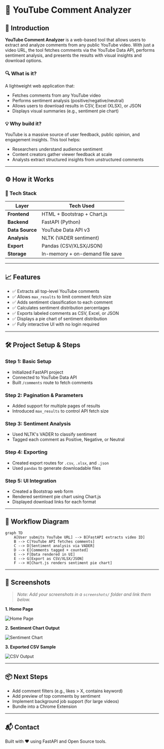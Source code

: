 
# 📘 YouTube Comment Analyzer

## 🧠 Introduction

**YouTube Comment Analyzer** is a web-based tool that allows users to extract and analyze comments from any public YouTube video. With just a video URL, the tool fetches comments via the YouTube Data API, performs sentiment analysis, and presents the results with visual insights and download options.

### 🔍 What is it?
A lightweight web application that:
- Fetches comments from any YouTube video
- Performs sentiment analysis (positive/negative/neutral)
- Allows users to download results in CSV, Excel (XLSX), or JSON
- Displays visual summaries (e.g., sentiment pie chart)

### 💡 Why build it?
YouTube is a massive source of user feedback, public opinion, and engagement insights. This tool helps:
- Researchers understand audience sentiment
- Content creators gather viewer feedback at scale
- Analysts extract structured insights from unstructured comments

---

## ⚙️ How it Works

### 🔧 Tech Stack
| Layer          | Tech Used                     |
|----------------|-------------------------------|
| **Frontend**   | HTML + Bootstrap + Chart.js    |
| **Backend**    | FastAPI (Python)               |
| **Data Source**| YouTube Data API v3            |
| **Analysis**   | NLTK (VADER sentiment)         |
| **Export**     | Pandas (CSV/XLSX/JSON)         |
| **Storage**    | In-memory + on-demand file save|

---

## 📈 Features

- ✅ Extracts all top-level YouTube comments
- ✅ Allows `max_results` to limit comment fetch size
- ✅ Adds sentiment classification to each comment
- ✅ Calculates sentiment distribution percentages
- ✅ Exports labeled comments as CSV, Excel, or JSON
- ✅ Displays a pie chart of sentiment distribution
- ✅ Fully interactive UI with no login required

---

## 🛠️ Project Setup & Steps

### Step 1: Basic Setup
- Initialized FastAPI project
- Connected to YouTube Data API
- Built `/comments` route to fetch comments

### Step 2: Pagination & Parameters
- Added support for multiple pages of results
- Introduced `max_results` to control API fetch size

### Step 3: Sentiment Analysis
- Used NLTK's VADER to classify sentiment
- Tagged each comment as Positive, Negative, or Neutral

### Step 4: Exporting
- Created export routes for `.csv`, `.xlsx`, and `.json`
- Used `pandas` to generate downloadable files

### Step 5: UI Integration
- Created a Bootstrap web form
- Rendered sentiment pie chart using Chart.js
- Displayed download links for each format

---

## 🔁 Workflow Diagram

```mermaid
graph TD
    A[User submits YouTube URL] --> B[FastAPI extracts video ID]
    B --> C[YouTube API fetches comments]
    C --> D[Sentiment analysis via VADER]
    D --> E[Comments tagged + counted]
    E --> F[Data rendered in UI]
    E --> G[Export as CSV/XLSX/JSON]
    F --> H[Chart.js renders sentiment pie chart]
```

---

## 📸 Screenshots

> _Note: Add your screenshots in a `screenshots/` folder and link them below._

**1. Home Page**

![Home Page](screenshots/homepage.png)

**2. Sentiment Chart Output**

![Sentiment Chart](screenshots/chart.png)

**3. Exported CSV Sample**

![CSV Output](screenshots/export_csv.png)

---

## 📦 Next Steps

- Add comment filters (e.g., likes > X, contains keyword)
- Add preview of top comments by sentiment
- Implement background job support (for large videos)
- Bundle into a Chrome Extension

---

## 📬 Contact

Built with ❤️ using FastAPI and Open Source tools.
